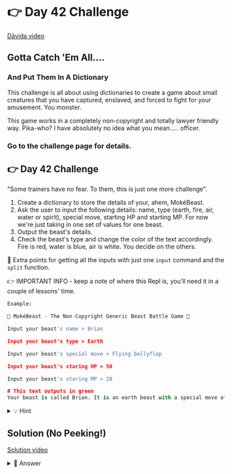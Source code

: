# 👉 Day 42 Challenge

<a href="https://www.youtube.com/watch?v=sizWhMe5Tog" target="_blank">Dāvida video</a>


## Gotta Catch 'Em All....

### And Put Them In A Dictionary
This challenge is all about using dictionaries to create a game about small creatures that you have captured, enslaved, and forced to fight for your amusement. You monster.

This game works in a completely non-copyright and totally lawyer friendly way. Pika-who? I have absolutely no idea what you mean..... officer.

### Go to the challenge page for details.

## 👉 Day 42 Challenge

"Some trainers have no fear. To them, this is just one more challenge".

1. Create a dictionary to store the details of your, ahem, MokéBeast.
2. Ask the user to input the following details: name, type (earth, fire, air, water or spirit), special move, starting HP and starting MP. For now we're just taking in one set of values for one beast.
3. Output the beast's details.
4. Check the beast's type and change the color of the text accordingly. Fire is red, water is blue, air is white. You decide on the others.

🥳 Extra points for getting all the inputs with just one `input` command and the `split` function.

👉 IMPORTANT INFO - keep a note of where this Repl is, you'll need it in a couple of lessons' time.

```python
Example:

👾 MokéBeast - The Non-Copyright Generic Beast Battle Game 👾

Input your beast's name > Brian

Input your beast's type > Earth

Input your beast's special move > Flying bellyflop

Input your beast's staring HP > 50

Input your beast's staring MP > 20

# This text outputs in green
Your beast is called Brian. It is an earth beast with a special move of Flying bellyflop
```

<details>
<summary>💡 Hint</summary>

- Start with your dictionary.
- You will need a `for` loop.
- Change the font color for the beast's type by using `if` statements.
- Change font color using `print("\033[XXm", end="")` - replace the XX with a <a href="https://ozzmaker.com/add-colour-to-text-in-python/" target="_blank">color code</a>.

</details>


## Solution (No Peeking!)

<a href="https://www.youtube.com/watch?v=f6az2mDeRYk" target="_blank">Solution video</a>

<details>
<summary>👀 Answer</summary>

```python
mokedex = {"Beast Name": None, "Type": None, "Special Move": None, "HP": None, "MP": None}

print("MokéBeast")
print()

for name, value in mokedex.items():
  mokedex[name] = input(f"{name}:\t").strip().title()

if mokedex["Type"]=="Earth":
  print("\033[32m", end="")
elif mokedex["Type"]=="Air":
  print("\033[37m", end="")
elif mokedex["Type"]=="Fire":
  print("\033[31m", end="")
elif mokedex["Type"]=="Water":
  print("\033[34m", end="")
else:
  print("\033[33m", end="")

for name, value in mokedex.items():
  print(f"{name:<15}: {value}")
```

</details>
